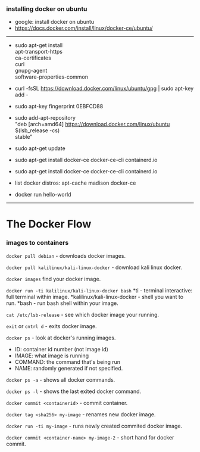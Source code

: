 ### installing docker on ubuntu
  - google: install docker on ubuntu
  - https://docs.docker.com/install/linux/docker-ce/ubuntu/
----------------------------------------------------------------
  - sudo apt-get install \
    apt-transport-https \
    ca-certificates \
    curl \
    gnupg-agent \
    software-properties-common

  - curl -fsSL https://download.docker.com/linux/ubuntu/gpg | sudo apt-key add -
  - sudo apt-key fingerprint 0EBFCD88
  - sudo add-apt-repository \
      "deb [arch=amd64] https://download.docker.com/linux/ubuntu \
      $(lsb_release -cs) \
      stable"
  - sudo apt-get update
  - sudo apt-get install docker-ce docker-ce-cli containerd.io
  - sudo apt-get install docker-ce docker-ce-cli containerd.io

  - list docker distros: apt-cache madison docker-ce
  - docker run hello-world
----------------------------------------------------------------

# The Docker Flow
### images to containers
`docker pull debian` - downloads docker images.

`docker pull kalilinux/kali-linux-docker` - download kali linux docker.

`docker images` find your docker image.

`docker run -ti kalilinux/kali-linux-docker bash`
    *ti - terminal interactive: full terminal within image.
    *kalilinux/kali-linux-docker - shell you want to run.
    *bash - run bash shell within your image.

`cat /etc/lsb-release` - see which docker image your running.

`exit` or `cntrl d` - exits docker image.

`docker ps` - look at docker's running images.
* ID: container id number (not image id)
* IMAGE: what image is running
* COMMAND: the command that's being run
* NAME: randomly generated if not specified.

`docker ps -a` - shows all docker commands.

`docker ps -l` - shows the last exited docker command.

`docker commit <containerid>` - commit container.

`docker tag <sha256> my-image` - renames new docker image.

`docker run -ti my-image` - runs newly created commited docker image.

`docker commit <container-name> my-image-2` - short hand for docker commit.


